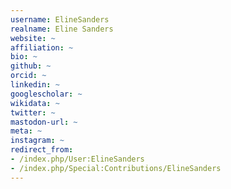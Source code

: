 ```yaml
---
username: ElineSanders
realname: Eline Sanders
website: ~
affiliation: ~
bio: ~
github: ~
orcid: ~
linkedin: ~
googlescholar: ~
wikidata: ~
twitter: ~
mastodon-url: ~
meta: ~
instagram: ~
redirect_from:
- /index.php/User:ElineSanders
- /index.php/Special:Contributions/ElineSanders
---
```

